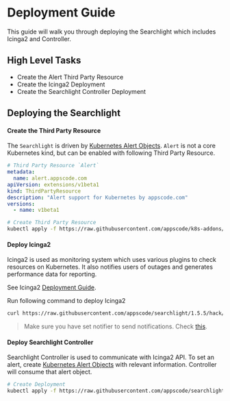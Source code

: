 # Deployment Guide

This guide will walk you through deploying the Searchlight which includes Icinga2 and Controller.

## High Level Tasks

* Create the Alert Third Party Resource
* Create the Icinga2 Deployment
* Create the Searchlight Controller Deployment

## Deploying the Searchlight

#### Create the Third Party Resource

The `Searchlight` is driven by [Kubernetes Alert Objects](alert-object.md). `Alert` is not a core Kubernetes kind, but can be enabled with following Third Party Resource.
```yaml
# Third Party Resource `Alert`
metadata:
  name: alert.appscode.com
apiVersion: extensions/v1beta1
kind: ThirdPartyResource
description: "Alert support for Kubernetes by appscode.com"
versions:
  - name: v1beta1
```

```sh
# Create Third Party Resource
kubectl apply -f https://raw.githubusercontent.com/appscode/k8s-addons/master/api/extensions/alert.yaml
```

#### Deploy Icinga2

Icinga2 is used as monitoring system which uses various plugins to check resources on Kubernetes. It also notifies users of outages and generates performance data for reporting.

See Icinga2 [Deployment Guide](icinga2/deployment.md).

Run following command to deploy Icinga2
```sh
curl https://raw.githubusercontent.com/appscode/searchlight/1.5.5/hack/deploy/icinga2/run.sh | bash
```

> Make sure you have set notifier to send notifications. Check [this](icinga2/deployment.md#create-deployment).

#### Deploy Searchlight Controller

Searchlight Controller is used to communicate with Icinga2 API. To set an alert, create [Kubernetes Alert Objects](alert-object.md) with relevant information. Controller will consume that alert object. 
 
```sh
# Create Deployment
kubectl apply -f https://raw.githubusercontent.com/appscode/searchlight/1.5.5/hack/deploy/searchlight/deployment.yaml
```
